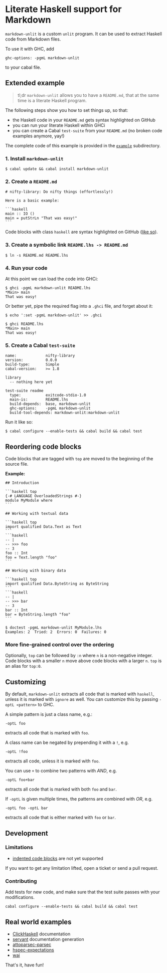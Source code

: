 # Literate Haskell support for Markdown

`markdown-unlit` is a custom `unlit` program.  It can be used to extract
Haskell code from Markdown files.

To use it with GHC, add

    ghc-options: -pgmL markdown-unlit

to your cabal file.

## Extended example

> tl;dr `markdown-unlit` allows you to have a `README.md`, that at the
> same time is a literate Haskell program.

The following steps show you how to set things up, so that:

 * the Haskell code in your `README.md` gets syntax highlighted on GitHub
 * you can run your literate Haskell within GHCi
 * you can create a Cabal `test-suite` from your `README.md` (no broken code
   examples anymore, yay!)

The complete code of this example is provided in the [`example`](https://github.com/sol/markdown-unlit/tree/main/example) subdirectory.

### 1. Install `markdown-unlit`

    $ cabal update && cabal install markdown-unlit


### 2. Create a `README.md`


    # nifty-library: Do nifty things (effortlessly!)

    Here is a basic example:

    ```haskell
    main :: IO ()
    main = putStrLn "That was easy!"
    ```

Code blocks with class `haskell` are syntax highlighted on GitHub ([like
so](https://github.com/sol/markdown-unlit/blob/main/example/README.md#readme)).

### 3. Create a symbolic link `README.lhs -> README.md`

    $ ln -s README.md README.lhs

### 4. Run your code

At this point we can load the code into GHCi:

    $ ghci -pgmL markdown-unlit README.lhs
    *Main> main
    That was easy!

Or better yet, pipe the required flag into a `.ghci` file, and forget about it:

```
$ echo ':set -pgmL markdown-unlit' >> .ghci
```
```
$ ghci README.lhs
*Main> main
That was easy!
```

### 5. Create a Cabal `test-suite`

```
name:             nifty-library
version:          0.0.0
build-type:       Simple
cabal-version:    >= 1.8

library
  -- nothing here yet

test-suite readme
  type:           exitcode-stdio-1.0
  main-is:        README.lhs
  build-depends:  base, markdown-unlit
  ghc-options:    -pgmL markdown-unlit
  build-tool-depends: markdown-unlit:markdown-unlit
```

Run it like so:

    $ cabal configure --enable-tests && cabal build && cabal test

## Reordering code blocks

Code blocks that are tagged with `top` are moved to the beginning of the source
file.

**Example:**

    ## Introduction

    ```haskell top
    {-# LANGUAGE OverloadedStrings #-}
    module MyModule where
    ```

    ## Working with textual data

    ```haskell top
    import qualified Data.Text as Text
    ```
    ```haskell
    -- |
    -- >>> foo
    -- 3
    foo :: Int
    foo = Text.length "foo"
    ```

    ## Working with binary data

    ```haskell top
    import qualified Data.ByteString as ByteString
    ```
    ```haskell
    -- |
    -- >>> bar
    -- 3
    bar :: Int
    bar = ByteString.length "foo"
    ```

~~~
$ doctest -pgmL markdown-unlit MyModule.lhs
Examples: 2  Tried: 2  Errors: 0  Failures: 0
~~~


### More fine-grained control over the ordering

Optionally, `top` can be followed by `:n` where `n` is a non-negative integer.
Code blocks with a smaller `n` move above code blocks with a larger `n`.
`top` is an alias for `top:0`.

## Customizing

By default, `markdown-unlit` extracts all code that is marked with `haskell`,
unless it is marked with `ignore` as well.  You can customize this by passing
`-optL <pattern>` to GHC.

A simple pattern is just a class name, e.g.:

    -optL foo

extracts all code that is marked with `foo`.

A class name can be negated by prepending it with a `!`, e.g.

    -optL !foo

extracts all code, unless it is marked with `foo`.

You can use `+` to combine two patterns with *AND*, e.g.

    -optL foo+bar

extracts all code that is marked with both `foo` and `bar`.

If `-optL` is given multiple times, the patterns are combined with *OR*, e.g.

    -optL foo -optL bar

extracts all code that is either marked with `foo` or `bar`.

## Development

### Limitations

 * [indented code blocks](http://daringfireball.net/projects/markdown/syntax#precode) are not yet supported

If you want to get any limitation lifted, open a ticket or send a pull request.

### Contributing

Add tests for new code, and make sure that the test suite passes with your
modifications.

    cabal configure --enable-tests && cabal build && cabal test

## Real world examples

 * [ClickHaskell](https://github.com/KovalevDima/ClickHaskell) documentation
 * [servant](https://github.com/haskell-servant/servant/tree/master/doc) documentation generation
 * [attoparsec-parsec](https://github.com/sol/attoparsec-parsec#readme)
 * [hspec-expectations](https://github.com/sol/hspec-expectations#readme)
 * [wai](https://github.com/yesodweb/wai/tree/master/wai#readme)

That's it, have fun!
